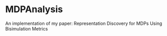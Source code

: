 # MDPAnalysis
An implementation of my paper: Representation Discovery for MDPs Using Bisimulation Metrics

